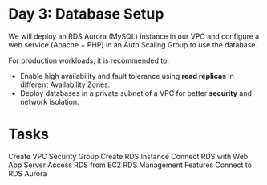 # Day 3: Database Setup

We will deploy an RDS Aurora (MySQL) instance in our VPC and configure a web service (Apache + PHP) in an Auto Scaling Group to use the database.

For production workloads, it is recommended to:
- Enable high availability and fault tolerance using **read replicas** in different Availability Zones.
- Deploy databases in a private subnet of a VPC for better **security** and network isolation.

# Tasks

Create VPC Security Group
Create RDS Instance
Connect RDS with Web App Server
Access RDS from EC2
RDS Management Features
Connect to RDS Aurora
